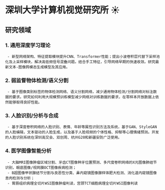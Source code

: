 # 深圳大学计算机视觉研究所 :sunny: 
## 研究领域
  ### 1. 通用深度学习理论
  
     - 新型网络架构、特征提取模块提升CNN、Transformer性能；提出小波卷积层代替下采样池化及上采样模块，解决高低频信号混叠问题。结合手工特征，引导网络早期的快速收敛。研究最新文本-图像跨模态生成模型及其应用。

  ### 2. 弱监督物体检测/语义分割
  
     - 基于图像类别标签的物体检测网络、语义分割网络，减少通用物体检测/分割网络对标注数据的要求。研究如何利用大规模预训练模型减少网络对训练数据的要求，在零样本开放数据上依然能够取得良好性能。
     
  ### 3. 人脸识别/分析与合成
  
     - 基于深度卷积网络的人脸识别、表情、年龄等属性识别方法及系统，基于GAN、StyleGAN的人脸编辑，文本驱动的人脸生成，以及基于人脸视频的个体性格、抑郁等心理情绪预测。开发的人脸识别系统在深圳高交会、双创周、杭州G20和新疆安防广泛使用。

  ### 4. 医学图像智能分析
  
     - 大脑MRI图像肿瘤区域分割、牙齿CT图像种牙位置预测、多尺度卷积网络的X光图像肺结节识别，眼底图像/视网膜OCT图像疾病检测；
     - B超图像甲状腺结节分割与良恶性分类、鼻内窥镜图像腺样体肥大检测、消化道内窥镜图像息肉检测与分析；
     - 胃肠组织病理全切片WSI图像肿瘤判读，宫颈TCT细胞病理全切片WSI图像判读
